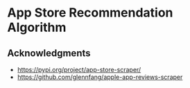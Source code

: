 # App Store Recommendation Algorithm

## Acknowledgments

- https://pypi.org/project/app-store-scraper/
- https://github.com/glennfang/apple-app-reviews-scraper

